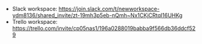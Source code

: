  * Slack workspace: https://join.slack.com/t/newworkspace-ydm8136/shared_invite/zt-19mh3p5eb-nQmh~Nx1CKjCRtqI16UHKg
 * Trello workspace: https://trello.com/invite/cp05nas1/196a0288019babba9f566db36ddcf529